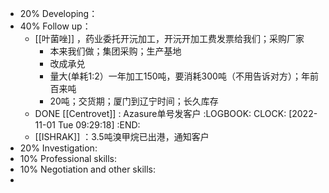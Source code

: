 - 20% Developing：
- 40% Follow up：
	- [[叶菌唑]] ，药业委托开沅加工，开沅开加工费发票给我们；采购厂家
		- 本来我们做；集团采购；生产基地
		- 改成承兑
		- 量大(单耗1:2）一年加工150吨，要消耗300吨（不用告诉对方）；年前百来吨
		- 20吨；交货期；厦门到辽宁时间；长久库存
	- DONE [[Centrovet]] : Azasure单号发客户
	  :LOGBOOK:
	  CLOCK: [2022-11-01 Tue 09:29:18]
	  :END:
	- [[ISHRAK]] ：3.5吨溴甲烷已出港，通知客户
- 20% Investigation:
- 10% Professional skills:
- 10% Negotiation and other skills:
-
